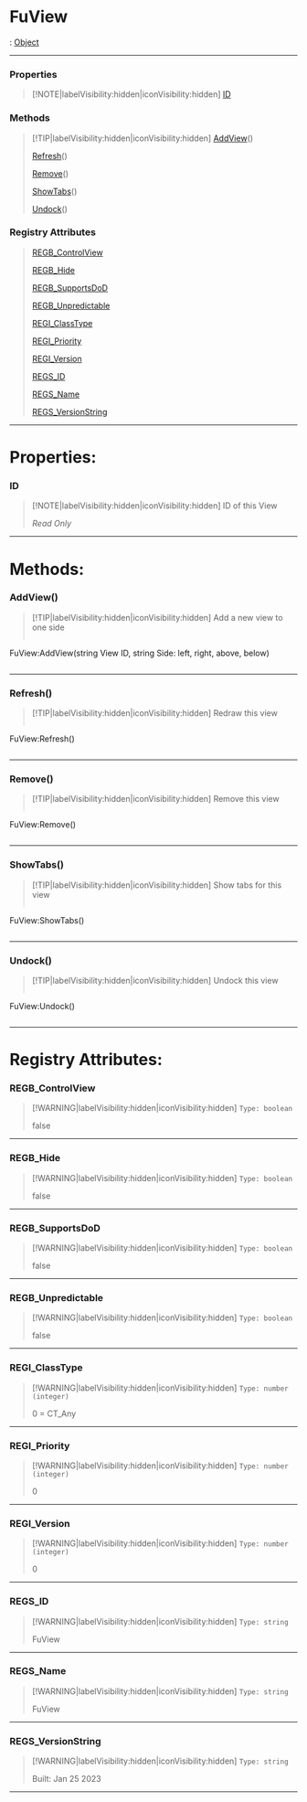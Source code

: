 # FuView
 : [Object](Object.md)
___
### Properties  
> [!NOTE|labelVisibility:hidden|iconVisibility:hidden]
> [ID](#ID)
>
### Methods  
> [!TIP|labelVisibility:hidden|iconVisibility:hidden]
> [AddView](#AddView)()
>
> [Refresh](#Refresh)()
>
> [Remove](#Remove)()
>
> [ShowTabs](#ShowTabs)()
>
> [Undock](#Undock)()
>
### Registry Attributes
> [REGB_ControlView](#REGB_ControlView)
>
> [REGB_Hide](#REGB_Hide)
>
> [REGB_SupportsDoD](#REGB_SupportsDoD)
>
> [REGB_Unpredictable](#REGB_Unpredictable)
>
> [REGI_ClassType](#REGI_ClassType)
>
> [REGI_Priority](#REGI_Priority)
>
> [REGI_Version](#REGI_Version)
>
> [REGS_ID](#REGS_ID)
>
> [REGS_Name](#REGS_Name)
>
> [REGS_VersionString](#REGS_VersionString)
>
___

# Properties: <!-- {docsify-ignore} -->

### ID
> [!NOTE|labelVisibility:hidden|iconVisibility:hidden]
> ID of this View
>
> *<span class="read_only">Read Only</span>*
>
___


# Methods: <!-- {docsify-ignore} -->

### AddView()
> [!TIP|labelVisibility:hidden|iconVisibility:hidden]
> Add a new view to one side
>
> ```php
 FuView:AddView(string View ID, string Side: left, right, above, below)
> ```
>
___

### Refresh()
> [!TIP|labelVisibility:hidden|iconVisibility:hidden]
> Redraw this view
>
> ```php
 FuView:Refresh()
> ```
>
___

### Remove()
> [!TIP|labelVisibility:hidden|iconVisibility:hidden]
> Remove this view
>
> ```php
 FuView:Remove()
> ```
>
___

### ShowTabs()
> [!TIP|labelVisibility:hidden|iconVisibility:hidden]
> Show tabs for this view
>
> ```php
 FuView:ShowTabs()
> ```
>
___

### Undock()
> [!TIP|labelVisibility:hidden|iconVisibility:hidden]
> Undock this view
>
> ```php
 FuView:Undock()
> ```
>
___


# Registry Attributes: <!-- {docsify-ignore} -->

### REGB_ControlView
> [!WARNING|labelVisibility:hidden|iconVisibility:hidden]
> `Type: boolean`
>
> false
>
___

### REGB_Hide
> [!WARNING|labelVisibility:hidden|iconVisibility:hidden]
> `Type: boolean`
>
> false
>
___

### REGB_SupportsDoD
> [!WARNING|labelVisibility:hidden|iconVisibility:hidden]
> `Type: boolean`
>
> false
>
___

### REGB_Unpredictable
> [!WARNING|labelVisibility:hidden|iconVisibility:hidden]
> `Type: boolean`
>
> false
>
___

### REGI_ClassType
> [!WARNING|labelVisibility:hidden|iconVisibility:hidden]
> `Type: number (integer)`
>
> 0 = CT_Any
>
___

### REGI_Priority
> [!WARNING|labelVisibility:hidden|iconVisibility:hidden]
> `Type: number (integer)`
>
> 0
>
___

### REGI_Version
> [!WARNING|labelVisibility:hidden|iconVisibility:hidden]
> `Type: number (integer)`
>
> 0
>
___

### REGS_ID
> [!WARNING|labelVisibility:hidden|iconVisibility:hidden]
> `Type: string`
>
> FuView
>
___

### REGS_Name
> [!WARNING|labelVisibility:hidden|iconVisibility:hidden]
> `Type: string`
>
> FuView
>
___

### REGS_VersionString
> [!WARNING|labelVisibility:hidden|iconVisibility:hidden]
> `Type: string`
>
> Built: Jan 25 2023
>
___

